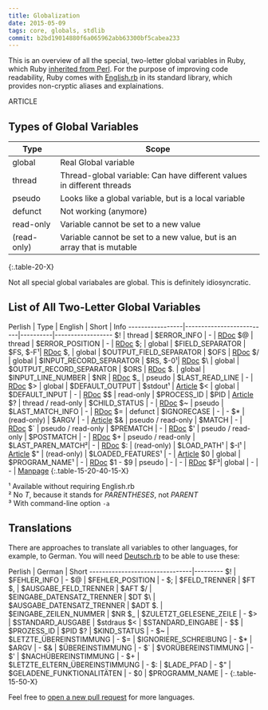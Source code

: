 ```yaml
---
title: Globalization
date: 2015-05-09
tags: core, globals, stdlib
commit: b2bd19014880f6a065962abb63300bf5cabea233
---
```


This is an overview of all the special, two-letter global variables in Ruby, which Ruby [inherited from Perl](http://www.perlmonks.org/?node_id=353259). For the purpose of improving code readability, Ruby comes with [English.rb](https://github.com/ruby/ruby/blob/trunk/lib/English.rb) in its standard library, which provides non-cryptic aliases and explainations.

ARTICLE


## Types of Global Variables

Type        | Scope
------------|------
global      | Real Global variable
thread      | Thread-global variable: Can have different values in different threads
pseudo      | Looks like a global variable, but is a local variable
defunct     | Not working (anymore)
read-only   | Variable cannot be set to a new value
(read-only) | Variable cannot be set to a new value, but is an array that is mutable
{:.table-20-X}

Not all special global variabales are global. This is definitely idiosyncratic.

## List of All Two-Letter Global Variables

Perlish | Type   | English                  | Short    | Info
-----------------|--------------------------|----------|------------------
$! | thread      | $ERROR_INFO              | -        | [RDoc](http://ruby-doc.org/core-2.3.0/Exception.html)
$@ | thread      | $ERROR_POSITION          | -        | [RDoc](http://ruby-doc.org/core-2.3.0/Exception.html)
$; | global      | $FIELD_SEPARATOR         | $FS, $-F¹| [RDoc](http://ruby-doc.org/core-2.3.0/String.html#method-i-split)
$, | global      | $OUTPUT_FIELD_SEPARATOR  | $OFS     | [RDoc](http://ruby-doc.org/core-2.3.0/IO.html#method-i-print)
$/ | global      | $INPUT_RECORD_SEPARATOR  | $RS, $-0¹| [RDoc](http://ruby-doc.org/core-2.3.0/IO.html#method-i-gets)
$\ | global      | $OUTPUT_RECORD_SEPARATOR | $ORS     | [RDoc](http://ruby-doc.org/core-2.3.0/IO.html#method-i-print)
$. | global      | $INPUT_LINE_NUMBER       | $NR      | [RDoc](http://ruby-doc.org/core-2.3.0/IO.html#method-i-lineno)
$_ | pseudo      | $LAST_READ_LINE          | -        | [RDoc](http://ruby-doc.org/core-2.3.0/IO.html#method-i-gets)
$> | global      | $DEFAULT_OUTPUT          | $stdout¹ | [Article](https://robots.thoughtbot.com/io-in-ruby)
$< | global      | $DEFAULT_INPUT           | -        | [RDoc](http://www.rubydoc.info/stdlib/core/ARGF)
$$ | read-only   | $PROCESS_ID              | $PID     | [Article](http://allenlsy.com/working-with-unix-process-in-ruby/)
$? | thread / read-only | $CHILD_STATUS     | -        | [RDoc](http://ruby-doc.org/core-2.3.0/Process.html#method-c-wait)
$~ | pseudo      | $LAST_MATCH_INFO         | -        | [RDoc](http://ruby-doc.org/core-2.3.0/Regexp.html#class-Regexp-label-Special+global+variables)
$= | defunct     | $IGNORECASE              | -        | -
$* | (read-only) | $ARGV                    | -        | [Article](http://jnoconor.github.io/blog/2013/10/13/a-short-explanation-of-argv/)
$& | pseudo / read-only | $MATCH            | -        | [RDoc](http://ruby-doc.org/core-2.3.0/Regexp.html#class-Regexp-label-Special+global+variables)
$` | pseudo / read-only | $PREMATCH         | -        | [RDoc](http://ruby-doc.org/core-2.3.0/Regexp.html#class-Regexp-label-Special+global+variables)
$' | pseudo / read-only | $POSTMATCH        | -        | [RDoc](http://ruby-doc.org/core-2.3.0/Regexp.html#class-Regexp-label-Special+global+variables)
$+ | pseudo / read-only | $LAST_PAREN_MATCH²| -        | [RDoc](http://ruby-doc.org/core-2.3.0/Regexp.html#class-Regexp-label-Special+global+variables)
$: | (read-only) | $LOAD_PATH¹              | $-I¹     | [Article](http://selfless-singleton.rickwinfrey.com/2012/12/20/-rubys-load-path/)
$" | (read-only) | $LOADED_FEATURES¹        | -        | [Article](https://ruby-hacking-guide.github.io/load.html)
$0 | global      | $PROGRAM_NAME¹           | -        | [RDoc](http://ruby-doc.org/core-2.3.0/Process.html#method-c-argv0)
$1 - $9 | pseudo | -                        | -        | [RDoc](http://ruby-doc.org/core-2.3.0/Regexp.html#class-Regexp-label-Special+global+variables)
$F³| global      | -                        | -        | [Manpage](http://manpages.ubuntu.com/manpages/intrepid/man1/ruby.1.html#contenttoc4)
{:.table-15-20-40-15-X}

¹ Available without requiring English.rb<br/>
² No *T*, because it stands for *PARENTHESES*, not *PARENT*<br>
³ With command-line option `-a`

## Translations

There are approaches to translate all variables to other languages, for example, to German. You will need [Deutsch.rb](https://github.com/janlelis/Deutsch.rb/blob/master/lib/Deutsch.rb) to be able to use these:

Perlish | German                | Short
--------------------------------|---------
$! | $FEHLER_INFO               | -
$@ | $FEHLER_POSITION           | -
$; | $FELD_TRENNER              | $FT
$, | $AUSGABE_FELD_TRENNER      | $AFT
$/ | $EINGABE_DATENSATZ_TRENNER | $DT
$\ | $AUSGABE_DATENSATZ_TRENNER | $ADT
$. | $EINGABE_ZEILEN_NUMMER     | $NR
$_ | $ZULETZT_GELESENE_ZEILE    | -
$> | $STANDARD_AUSGABE          | $stdraus
$< | $STANDARD_EINGABE          | -
$$ | $PROZESS_ID                | $PID
$? | $KIND_STATUS               | -
$~ | $LETZTE_ÜBEREINSTIMMUNG    | -
$= | $IGNORIERE_SCHREIBUNG      | -
$* | $ARGV                      | -
$& | $ÜBEREINSTIMMUNG           | -
$` | $VORÜBEREINSTIMMUNG        | -
$' | $NACHÜBEREINSTIMMUNG       | -
$+ | $LETZTE_ELTERN_ÜBEREINSTIMMUNG | -
$: | $LADE_PFAD                 | -
$" | $GELADENE_FUNKTIONALITÄTEN | -
$0 | $PROGRAMM_NAME             | -
{:.table-15-50-X}

Feel free to [open a new pull request](https://github.com/janlelis/idiosyncratic-ruby.com/pulls) for more languages.
